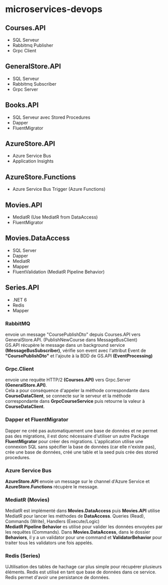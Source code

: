 # microservices-devops

## Courses.API
  - SQL Serveur
  - Rabbitmq Publisher
  - Grpc Client

## GeneralStore.API
  - SQL Serveur
  - Rabbitmq Subscriber
  - Grpc Server
 
## Books.API
  - SQL Serveur avec Stored Procedures
  - Dapper
  - FluentMigrator

## AzureStore.API
  - Azure Service Bus
  - Application Insights

## AzureStore.Functions
  - Azure Service Bus Trigger (Azure Functions)

## Movies.API
  - MediatR (Use MediatR from DataAccess)
  - FluentMigrator

## Movies.DataAccess
  - SQL Server
  - Dapper
  - MediatR
  - Mapper
  - FluentValidation (MediatR Pipeline Behavior)

## Series.API
  - .NET 6
  - Redis
  - Mapper

### RabbitMQ <br>
envoie un message "CoursePublishDto" depuis Courses.API vers GeneralStore.API. (PublishNewCourse dans MessageBusClient) <br>
GS.API récupère le message dans un background service <b>(MessageBusSubscriber)</b>, vérifie son event avec l'attribut Event de <b>"CoursePublishDto"</b> et l'ajoute à la BDD de GS.API <b>(EventProcessing)</b>

### Grpc.Client <br>
envoie une requête HTTP/2 <b>(Courses.API)</b> vers Grpc.Server <b>(GeneralStore.API)</b>. <br>
Cela a pour conséquence d'appeler la méthode correspondante dans <b>CourseDataClient</b>, se connecte sur le serveur et la méthode correspondante dans <b>GrpcCourseService</b> puis retourne la valeur à <b>CourseDataClient</b>.

### Dapper et FluentMigrator <br>
Dapper ne créé pas automatiquement une base de données et ne permet pas des migrations, il est donc nécessaire d'utiliser un autre Package <b>FluentMigrator</b> pour créer des migrations. L'application utilise une connexion SQL sans spécifier la base de données (car elle n'existe pas), crée une base de données, créé une table et la seed puis crée des stored procedures.

### Azure Service Bus <br>
<b>AzureStore.API</b> envoie un message sur le channel d'Azure Service et <b>AzureStore.Functions</b> récupère le message.

### MediatR (Movies) <br>
MediatR est implémenté dans <b>Movies.DataAccess</b> puis <b>Movies.API</b> utilise MediatR pour lancer les méthodes de <b>DataAccess</b>.
Queries (Read), Commands (Write), Handlers (Execute/Logic) <br>
<b>MediatR Pipeline Behavior</b> es utilisé pour valider les données envoyées par les requêtes (Commands). Dans <b>Movies.DataAccess</b>, dans le dossier <b>Behaviors</b>, il y a un validator pour une command et <b>ValidatorBehavior</b> pour traiter tous les validators une fois appelés.

### Redis (Series)
UJtilisation des tables de hachage car plus simple pour récupérer plusieurs éléments. Redis est utilisé en tant que base de données dans ce service. Redis permet d'avoir une persistance de données.
